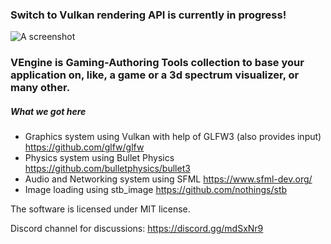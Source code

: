 
### Switch to Vulkan rendering API is currently in progress!

![A screenshot](http://i.imgur.com/jPEifJr.png "The awesome logo")

### VEngine is Gaming-Authoring Tools collection to base your application on, like, a game or a 3d spectrum visualizer, or many other.

##### What we got here
- Graphics system using Vulkan with help of GLFW3 (also provides input) https://github.com/glfw/glfw
- Physics system using Bullet Physics https://github.com/bulletphysics/bullet3
- Audio and Networking system using SFML https://www.sfml-dev.org/
- Image loading using stb_image https://github.com/nothings/stb

The software is licensed under MIT license.

Discord channel for discussions: https://discord.gg/mdSxNr9
